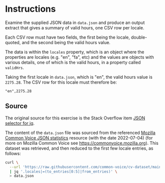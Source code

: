 # Instructions

Examine the supplied JSON data in `data.json` and produce an output extract that gives a summary of valid hours, one CSV row per locale.

Each CSV row must have two fields, the first being the locale, double-quoted, and the second being the valid hours value.

The data is within the `locales` property, which is an object where the properties are locales (e.g. "en", "fa", etc) and the values are objects with various details, one of which is the valid hours, in a property called `validHrs`.

Taking the first locale in `data.json`, which is "en", the valid hours value is `2275.28`. The CSV row for this locale must therefore be:

```csv
"en",2275.28
```

## Source

The original source for this exercise is the Stack Overflow item [JSON selector for jq](https://stackoverflow.com/questions/72994933/json-selector-for-jq).

The content of the `data.json` file was sourced from the referenced [Mozilla Common Voice JSON statistics](https://raw.githubusercontent.com/common-voice/cv-dataset/main/datasets/cv-corpus-10.0-2022-07-04.json) resource (with the date 2022-07-04) (for more on Mozilla Common Voice see <https://commonvoice.mozilla.org>). This dataset was retrieved, and then reduced to the first few locale entries, as follows:

```bash
curl \
  --url 'https://raw.githubusercontent.com/common-voice/cv-dataset/main/datasets/cv-corpus-10.0-2022-07-04.json' \
  | jq '.locales|=(to_entries[0:5]|from_entries)' \
  > data.json
```

